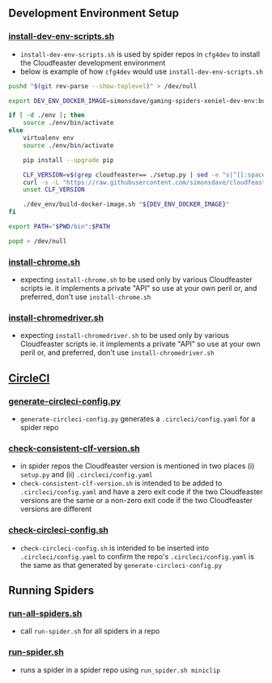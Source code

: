 ## Development Environment Setup

### [install-dev-env-scripts.sh](install-dev-env-scripts.sh)

* ```install-dev-env-scripts.sh``` is used by spider repos in ```cfg4dev```
to install the Cloudfeaster development environment
* below is example of how ```cfg4dev``` would use ```install-dev-env-scripts.sh```

```bash
pushd "$(git rev-parse --show-toplevel)" > /dev/null

export DEV_ENV_DOCKER_IMAGE=simonsdave/gaming-spiders-xeniel-dev-env:build

if [ -d ./env ]; then
    source ./env/bin/activate
else
    virtualenv env
    source ./env/bin/activate

    pip install --upgrade pip

    CLF_VERSION=v$(grep cloudfeaster== ./setup.py | sed -e "s|^[[:space:]]*['\"]cloudfeaster==||g" | sed -e "s|['\"].*$||g")
    curl -s -L "https://raw.githubusercontent.com/simonsdave/cloudfeaster/${CLF_VERSION}/bin/install-dev-env-scripts.sh" | bash -s --
    unset CLF_VERSION

    ./dev_env/build-docker-image.sh "${DEV_ENV_DOCKER_IMAGE}"
fi

export PATH="$PWD/bin":$PATH

popd > /dev/null
```
### [install-chrome.sh](install-chrome.sh)

* expecting ```install-chrome.sh``` to be used only by various Cloudfeaster
scripts ie. it implements a private "API" so use at your own peril
or, and preferred, don't use ```install-chrome.sh```

### [install-chromedriver.sh](install-chromedriver.sh)

* expecting ```install-chromedriver.sh``` to be used only by various Cloudfeaster
scripts ie. it implements a private "API" so use at your own peril
or, and preferred, don't use ```install-chromedriver.sh```

## [CircleCI](https://circleci.com)

### [generate-circleci-config.py](generate-circleci-config.py)

* ```generate-circleci-config.py``` generates a ```.circleci/config.yaml```
for a spider repo

### [check-consistent-clf-version.sh](check-consistent-clf-version.sh)

* in spider repos the Cloudfeaster version is mentioned in two places (i) ```setup.py```
and (ii) ```.circleci/config.yaml```
* ```check-consistent-clf-version.sh``` is intended to be added to ```.circleci/config.yaml```
and have a zero exit code if the two Cloudfeaster versions are the same or
a non-zero exit code if the two Cloudfeaster versions are different

### [check-circleci-config.sh](check-circleci-config.sh)

* ```check-circleci-config.sh``` is intended to be inserted into ```.circleci/config.yaml```
to confirm the repo's ```.circleci/config.yaml``` is the same as
that generated by ```generate-circleci-config.py```

## Running Spiders

### [run-all-spiders.sh](run-all-spiders.sh)

* call ```run-spider.sh``` for all spiders in a repo

### [run-spider.sh](run-spider.sh)

* runs a spider in a spider repo using ```run_spider.sh miniclip```
